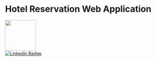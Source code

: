 # Hotel Reservation Web Application

<div id="header" align="left">
  <img src="https://media.giphy.com/media/M9gbBd9nbDrOTu1Mqx/giphy.gif" width="100"/>
</div>

<div id="badges">
  <a href="https://www.linkedin.com/in/nipun-mendis/">
    <img src="https://img.shields.io/badge/LinkedIn-blue?style=for-the-badge&logo=linkedin&logoColor=white" alt="LinkedIn Badge"/>
</div>
